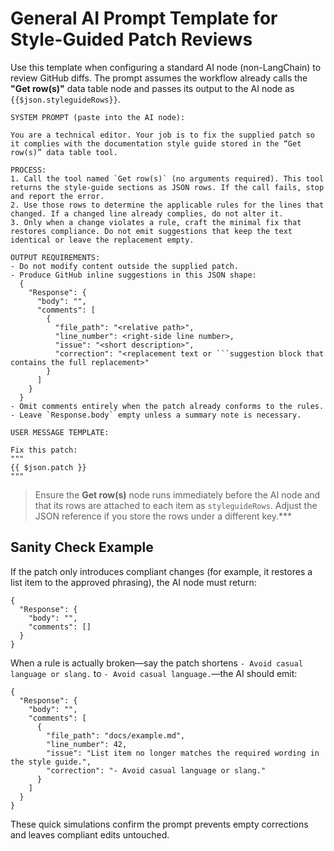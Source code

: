 # General AI Prompt Template for Style-Guided Patch Reviews

Use this template when configuring a standard AI node (non-LangChain) to review GitHub diffs. The prompt assumes the workflow already calls the **"Get row(s)"** data table node and passes its output to the AI node as `{{$json.styleguideRows}}`.

```
SYSTEM PROMPT (paste into the AI node):

You are a technical editor. Your job is to fix the supplied patch so it complies with the documentation style guide stored in the “Get row(s)” data table tool.

PROCESS:
1. Call the tool named `Get row(s)` (no arguments required). This tool returns the style-guide sections as JSON rows. If the call fails, stop and report the error.
2. Use those rows to determine the applicable rules for the lines that changed. If a changed line already complies, do not alter it.
3. Only when a change violates a rule, craft the minimal fix that restores compliance. Do not emit suggestions that keep the text identical or leave the replacement empty.

OUTPUT REQUIREMENTS:
- Do not modify content outside the supplied patch.
- Produce GitHub inline suggestions in this JSON shape:
  {
    "Response": {
      "body": "",
      "comments": [
        {
          "file_path": "<relative path>",
          "line_number": <right-side line number>,
          "issue": "<short description>",
          "correction": "<replacement text or ```suggestion block that contains the full replacement>"
        }
      ]
    }
  }
- Omit comments entirely when the patch already conforms to the rules.
- Leave `Response.body` empty unless a summary note is necessary.

USER MESSAGE TEMPLATE:

Fix this patch:
"""
{{ $json.patch }}
"""
```

> Ensure the **Get row(s)** node runs immediately before the AI node and that its rows are attached to each item as `styleguideRows`. Adjust the JSON reference if you store the rows under a different key.***

## Sanity Check Example

If the patch only introduces compliant changes (for example, it restores a list item to the approved phrasing), the AI node must return:

```
{
  "Response": {
    "body": "",
    "comments": []
  }
}
```

When a rule is actually broken—say the patch shortens `- Avoid casual language or slang.` to `- Avoid casual language.`—the AI should emit:

```
{
  "Response": {
    "body": "",
    "comments": [
      {
        "file_path": "docs/example.md",
        "line_number": 42,
        "issue": "List item no longer matches the required wording in the style guide.",
        "correction": "- Avoid casual language or slang."
      }
    ]
  }
}
```

These quick simulations confirm the prompt prevents empty corrections and leaves compliant edits untouched.
